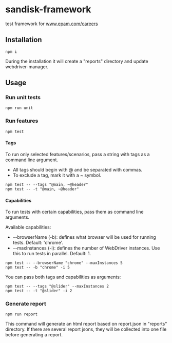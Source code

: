 # sandisk-framework
test framework for www.epam.com/careers

## Installation
```
npm i
```
During the installation it will create a "reports" directory and update webdriver-manager.

## Usage

### Run unit tests
```
npm run unit
```

### Run features
```
npm test
```

#### Tags
To run only selected features/scenarios, pass a string with tags as a command line argument. 
- All tags should begin with @ and be separated with commas.
- To exclude a tag, mark it with a ~ symbol.
```
npm test -- --tags "@main, ~@header"
npm test -- -t "@main, ~@header"
```

#### Capabilities
To run tests with certain capabilities, pass them as command line arguments.

Available capabilities:
- --browserName (-b): defines what browser will be used for running tests. Default: 'chrome'.
- --maxInstances (-i): defines the number of WebDriver instances. Use this to run tests in parallel. Default: 1.

```
npm test -- --browserName "chrome" --maxInstances 5
npm test -- -b "chrome" -i 5
```

You can pass both tags and capabilities as arguments:
```
npm test -- --tags "@slider" --maxInstances 2
npm test -- -t "@slider" -i 2
```

### Generate report
```
npm run report
```
This command will generate an html report based on report.json in "reports" directory. If there are several report jsons, they will be collected into one file before generating a report.
